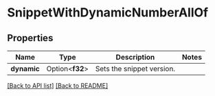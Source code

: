 # SnippetWithDynamicNumberAllOf

## Properties

Name | Type | Description | Notes
------------ | ------------- | ------------- | -------------
**dynamic** | Option<**f32**> | Sets the snippet version. | 

[[Back to API list]](../README.md#documentation-for-api-endpoints) [[Back to README]](../README.md)


